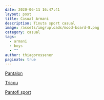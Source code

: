 ```yaml
---
date: 2020-06-11 16:47:41
layout: post
title: Casual Armani
description: Tinuta sport casual
image: /assets/img/uploads/mood-board-8.png
category: casual
tags:
  - armani
  - boys
  - ""
author: thiagorossener
paginate: true
---
```

[Pantalon ](http://bit.do/fFWA5)

[Tricou](http://bit.do/fFWBa)

[Pantofi sport](http://bit.do/fFWBd)